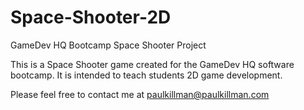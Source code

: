 # Space-Shooter-2D
GameDev HQ Bootcamp Space Shooter Project

This is a Space Shooter game created for the GameDev HQ software bootcamp.  It is intended to teach 
students 2D game development.

Please feel free to contact me at paulkillman@paulkillman.com
